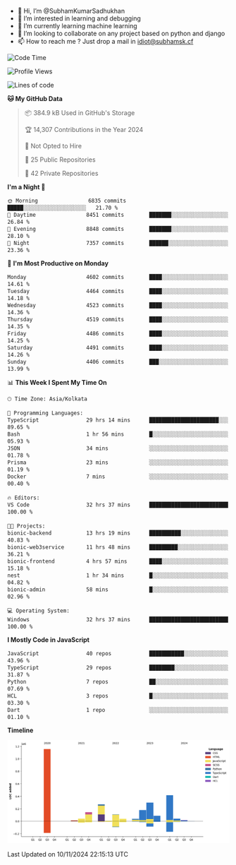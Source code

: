 - 👋 Hi, I’m @SubhamKumarSadhukhan
- 👀 I’m interested in learning and debugging
- 🌱 I’m currently learning machine learning
- 💞️ I’m looking to collaborate on any project based on python and django
- 📫 How to reach me ?
      Just drop a mail in idiot@subhamsk.cf

<!---
SubhamKumarSadhukhan/SubhamKumarSadhukhan is a ✨ special ✨ repository because its `README.md` (this file) appears on your GitHub profile.
You can click the Preview link to take a look at your changes.
--->


<!--START_SECTION:waka-->
![Code Time](http://img.shields.io/badge/Code%20Time-2%2C620%20hrs%2038%20mins-blue)

![Profile Views](http://img.shields.io/badge/Profile%20Views-3-blue)

![Lines of code](https://img.shields.io/badge/From%20Hello%20World%20I%27ve%20Written-2.8%20million%20lines%20of%20code-blue)

**🐱 My GitHub Data** 

> 📦 384.9 kB Used in GitHub's Storage 
 > 
> 🏆 14,307 Contributions in the Year 2024
 > 
> 🚫 Not Opted to Hire
 > 
> 📜 25 Public Repositories 
 > 
> 🔑 42 Private Repositories 
 > 
**I'm a Night 🦉** 

```text
🌞 Morning                6835 commits        █████░░░░░░░░░░░░░░░░░░░░   21.70 % 
🌆 Daytime                8451 commits        ███████░░░░░░░░░░░░░░░░░░   26.84 % 
🌃 Evening                8848 commits        ███████░░░░░░░░░░░░░░░░░░   28.10 % 
🌙 Night                  7357 commits        ██████░░░░░░░░░░░░░░░░░░░   23.36 % 
```
📅 **I'm Most Productive on Monday** 

```text
Monday                   4602 commits        ████░░░░░░░░░░░░░░░░░░░░░   14.61 % 
Tuesday                  4464 commits        ████░░░░░░░░░░░░░░░░░░░░░   14.18 % 
Wednesday                4523 commits        ████░░░░░░░░░░░░░░░░░░░░░   14.36 % 
Thursday                 4519 commits        ████░░░░░░░░░░░░░░░░░░░░░   14.35 % 
Friday                   4486 commits        ████░░░░░░░░░░░░░░░░░░░░░   14.25 % 
Saturday                 4491 commits        ████░░░░░░░░░░░░░░░░░░░░░   14.26 % 
Sunday                   4406 commits        ███░░░░░░░░░░░░░░░░░░░░░░   13.99 % 
```


📊 **This Week I Spent My Time On** 

```text
🕑︎ Time Zone: Asia/Kolkata

💬 Programming Languages: 
TypeScript               29 hrs 14 mins      ██████████████████████░░░   89.65 % 
Bash                     1 hr 56 mins        █░░░░░░░░░░░░░░░░░░░░░░░░   05.93 % 
JSON                     34 mins             ░░░░░░░░░░░░░░░░░░░░░░░░░   01.78 % 
Prisma                   23 mins             ░░░░░░░░░░░░░░░░░░░░░░░░░   01.19 % 
Docker                   7 mins              ░░░░░░░░░░░░░░░░░░░░░░░░░   00.40 % 

🔥 Editors: 
VS Code                  32 hrs 37 mins      █████████████████████████   100.00 % 

🐱‍💻 Projects: 
bionic-backend           13 hrs 19 mins      ██████████░░░░░░░░░░░░░░░   40.83 % 
bionic-web3service       11 hrs 48 mins      █████████░░░░░░░░░░░░░░░░   36.21 % 
bionic-frontend          4 hrs 57 mins       ████░░░░░░░░░░░░░░░░░░░░░   15.18 % 
nest                     1 hr 34 mins        █░░░░░░░░░░░░░░░░░░░░░░░░   04.82 % 
bionic-admin             58 mins             █░░░░░░░░░░░░░░░░░░░░░░░░   02.96 % 

💻 Operating System: 
Windows                  32 hrs 37 mins      █████████████████████████   100.00 % 
```

**I Mostly Code in JavaScript** 

```text
JavaScript               40 repos            ███████████░░░░░░░░░░░░░░   43.96 % 
TypeScript               29 repos            ████████░░░░░░░░░░░░░░░░░   31.87 % 
Python                   7 repos             ██░░░░░░░░░░░░░░░░░░░░░░░   07.69 % 
HCL                      3 repos             █░░░░░░░░░░░░░░░░░░░░░░░░   03.30 % 
Dart                     1 repo              ░░░░░░░░░░░░░░░░░░░░░░░░░   01.10 % 
```



**Timeline**

![Lines of Code chart](https://raw.githubusercontent.com/SubhamKumarSadhukhan/SubhamKumarSadhukhan/main/assets/bar_graph.png)


 Last Updated on 10/11/2024 22:15:13 UTC
<!--END_SECTION:waka-->
